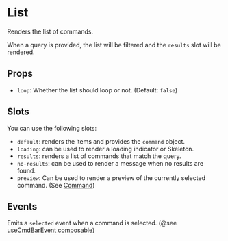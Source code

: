 # List

Renders the list of commands.

When a query is provided, the list will be filtered and the `results` slot will be rendered.

## Props
- `loop`: Whether the list should loop or not. (Default: `false`)

## Slots
You can use the following slots:
- `default`: renders the items and provides the `command` object. 
- `loading`: can be used to render a loading indicator or Skeleton.
- `results`: renders a list of commands that match the query.
- `no-results`: can be used to render a message when no results are found.
- `preview`: Can be used to render a preview of the currently selected command. (See [Command](../examples/2.preview.md))

## Events
Emits a `selected` event when a command is selected. (@see [useCmdBarEvent composable](../4.composables/1.CmdBarEvent.md))
